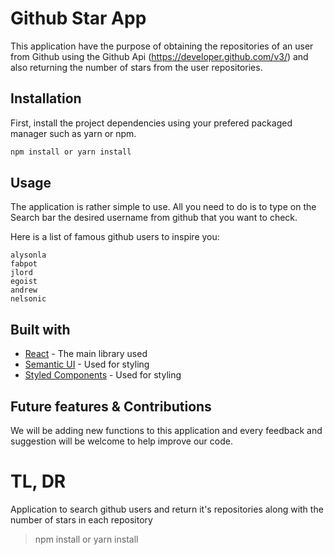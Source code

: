 # Github Star App

This application have the purpose of obtaining the repositories of an user from Github using the Github Api (https://developer.github.com/v3/) and also returning the number of stars from the user repositories.

## Installation

First, install the project dependencies using your prefered packaged manager such as yarn or npm.

```bash
npm install or yarn install
```

## Usage

The application is rather simple to use. All you need to do is to type on the Search bar the desired username from github that you want to check.

Here is a list of famous github users to inspire you:

```
alysonla
fabpot
jlord
egoist
andrew
nelsonic
```


## Built with

* [React](https://reactjs.org/) - The main library used
* [Semantic UI](https://semantic-ui.com/) - Used for styling
* [Styled Components](https://styled-components.com/) - Used for styling

## Future features & Contributions

We will be adding new functions to this application and every feedback and suggestion will be welcome to help improve our code.


# TL, DR

Application to search github users and return it's repositories along with the number of stars in each repository
> npm install or yarn install

